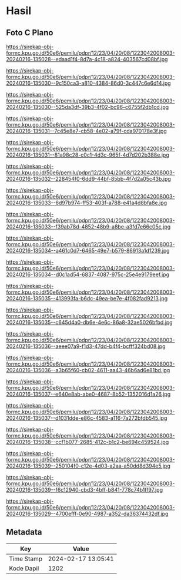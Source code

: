 # Hasil

## Foto C Plano

https://sirekap-obj-formc.kpu.go.id/50e6/pemilu/pdpr/12/23/04/20/08/1223042008003-20240216-135028--edaad1f4-8d7a-4c18-a824-403567cd08bf.jpg

https://sirekap-obj-formc.kpu.go.id/50e6/pemilu/pdpr/12/23/04/20/08/1223042008003-20240216-135030--9c150ca3-a810-4384-86d0-3c447c6e6d14.jpg

https://sirekap-obj-formc.kpu.go.id/50e6/pemilu/pdpr/12/23/04/20/08/1223042008003-20240216-135030--525da3df-39b3-4f02-bc96-c6755f2db1cd.jpg

https://sirekap-obj-formc.kpu.go.id/50e6/pemilu/pdpr/12/23/04/20/08/1223042008003-20240216-135031--7c45e8e7-cb58-4e02-a79f-cda970178e3f.jpg

https://sirekap-obj-formc.kpu.go.id/50e6/pemilu/pdpr/12/23/04/20/08/1223042008003-20240216-135031--81a98c28-c0c1-4d3c-965f-4d7d202b388e.jpg

https://sirekap-obj-formc.kpu.go.id/50e6/pemilu/pdpr/12/23/04/20/08/1223042008003-20240216-135032--228454f0-6dd9-44bf-85bb-4f7d2a05c43b.jpg

https://sirekap-obj-formc.kpu.go.id/50e6/pemilu/pdpr/12/23/04/20/08/1223042008003-20240216-135033--6d97b974-ff53-403f-a788-e41a4d8bfa8e.jpg

https://sirekap-obj-formc.kpu.go.id/50e6/pemilu/pdpr/12/23/04/20/08/1223042008003-20240216-135033--f39ab78d-4852-48b9-a8be-a3fd7e66c05c.jpg

https://sirekap-obj-formc.kpu.go.id/50e6/pemilu/pdpr/12/23/04/20/08/1223042008003-20240216-135034--a461c0d7-6465-49e7-b579-86913a1d1239.jpg

https://sirekap-obj-formc.kpu.go.id/50e6/pemilu/pdpr/12/23/04/20/08/1223042008003-20240216-135034--d0c1ad54-6837-4087-975c-25e4e9179eef.jpg

https://sirekap-obj-formc.kpu.go.id/50e6/pemilu/pdpr/12/23/04/20/08/1223042008003-20240216-135035--413993fa-b6dc-49ea-be7e-4f082fad9213.jpg

https://sirekap-obj-formc.kpu.go.id/50e6/pemilu/pdpr/12/23/04/20/08/1223042008003-20240216-135035--c645d4a0-db6e-4e6c-86a8-32ae5026bfbd.jpg

https://sirekap-obj-formc.kpu.go.id/50e6/pemilu/pdpr/12/23/04/20/08/1223042008003-20240216-135036--aeee07a9-f1d3-47dd-b4f4-bcfff324bd08.jpg

https://sirekap-obj-formc.kpu.go.id/50e6/pemilu/pdpr/12/23/04/20/08/1223042008003-20240216-135036--a3b65f60-cb02-4611-aa43-46b6ad6e81bd.jpg

https://sirekap-obj-formc.kpu.go.id/50e6/pemilu/pdpr/12/23/04/20/08/1223042008003-20240216-135037--e640e8ab-abe0-4687-8b52-1352016d1a26.jpg

https://sirekap-obj-formc.kpu.go.id/50e6/pemilu/pdpr/12/23/04/20/08/1223042008003-20240216-135037--d1031dde-e86c-4583-a116-7a272bfdb545.jpg

https://sirekap-obj-formc.kpu.go.id/50e6/pemilu/pdpr/12/23/04/20/08/1223042008003-20240216-135038--ccf1b077-2685-412c-b1c2-be694c459524.jpg

https://sirekap-obj-formc.kpu.go.id/50e6/pemilu/pdpr/12/23/04/20/08/1223042008003-20240216-135039--250104f0-c12e-4d03-a2aa-a50dd8d394e5.jpg

https://sirekap-obj-formc.kpu.go.id/50e6/pemilu/pdpr/12/23/04/20/08/1223042008003-20240216-135039--f6c12940-cbd3-4bff-b841-778c74b1ff97.jpg

https://sirekap-obj-formc.kpu.go.id/50e6/pemilu/pdpr/12/23/04/20/08/1223042008003-20240216-135029--4700efff-0e90-4987-a352-da36374432df.jpg


## Metadata

| Key        | Value               |
| ---------- | ------------------- |
| Time Stamp | 2024-02-17 13:05:41 |
| Kode Dapil | 1202                |



